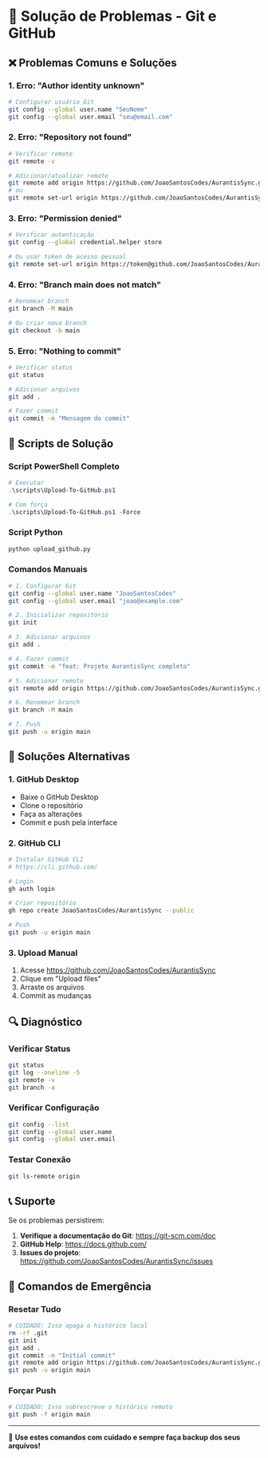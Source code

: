 # 🐛 Solução de Problemas - Git e GitHub

## ❌ **Problemas Comuns e Soluções**

### **1. Erro: "Author identity unknown"**
```bash
# Configurar usuário Git
git config --global user.name "SeuNome"
git config --global user.email "seu@email.com"
```

### **2. Erro: "Repository not found"**
```bash
# Verificar remote
git remote -v

# Adicionar/atualizar remote
git remote add origin https://github.com/JoaoSantosCodes/AurantisSync.git
# ou
git remote set-url origin https://github.com/JoaoSantosCodes/AurantisSync.git
```

### **3. Erro: "Permission denied"**
```bash
# Verificar autenticação
git config --global credential.helper store

# Ou usar token de acesso pessoal
git remote set-url origin https://token@github.com/JoaoSantosCodes/AurantisSync.git
```

### **4. Erro: "Branch main does not match"**
```bash
# Renomear branch
git branch -M main

# Ou criar nova branch
git checkout -b main
```

### **5. Erro: "Nothing to commit"**
```bash
# Verificar status
git status

# Adicionar arquivos
git add .

# Fazer commit
git commit -m "Mensagem do commit"
```

## 🔧 **Scripts de Solução**

### **Script PowerShell Completo**
```powershell
# Executar
.\scripts\Upload-To-GitHub.ps1

# Com força
.\scripts\Upload-To-GitHub.ps1 -Force
```

### **Script Python**
```bash
python upload_github.py
```

### **Comandos Manuais**
```bash
# 1. Configurar Git
git config --global user.name "JoaoSantosCodes"
git config --global user.email "joao@example.com"

# 2. Inicializar repositório
git init

# 3. Adicionar arquivos
git add .

# 4. Fazer commit
git commit -m "feat: Projeto AurantisSync completo"

# 5. Adicionar remote
git remote add origin https://github.com/JoaoSantosCodes/AurantisSync.git

# 6. Renomear branch
git branch -M main

# 7. Push
git push -u origin main
```

## 🚀 **Soluções Alternativas**

### **1. GitHub Desktop**
- Baixe o GitHub Desktop
- Clone o repositório
- Faça as alterações
- Commit e push pela interface

### **2. GitHub CLI**
```bash
# Instalar GitHub CLI
# https://cli.github.com/

# Login
gh auth login

# Criar repositório
gh repo create JoaoSantosCodes/AurantisSync --public

# Push
git push -u origin main
```

### **3. Upload Manual**
1. Acesse https://github.com/JoaoSantosCodes/AurantisSync
2. Clique em "Upload files"
3. Arraste os arquivos
4. Commit as mudanças

## 🔍 **Diagnóstico**

### **Verificar Status**
```bash
git status
git log --oneline -5
git remote -v
git branch -a
```

### **Verificar Configuração**
```bash
git config --list
git config --global user.name
git config --global user.email
```

### **Testar Conexão**
```bash
git ls-remote origin
```

## 📞 **Suporte**

Se os problemas persistirem:

1. **Verifique a documentação do Git**: https://git-scm.com/doc
2. **GitHub Help**: https://docs.github.com/
3. **Issues do projeto**: https://github.com/JoaoSantosCodes/AurantisSync/issues

## 🎯 **Comandos de Emergência**

### **Resetar Tudo**
```bash
# CUIDADO: Isso apaga o histórico local
rm -rf .git
git init
git add .
git commit -m "Initial commit"
git remote add origin https://github.com/JoaoSantosCodes/AurantisSync.git
git push -u origin main
```

### **Forçar Push**
```bash
# CUIDADO: Isso sobrescreve o histórico remoto
git push -f origin main
```

---

🐛 **Use estes comandos com cuidado e sempre faça backup dos seus arquivos!**

